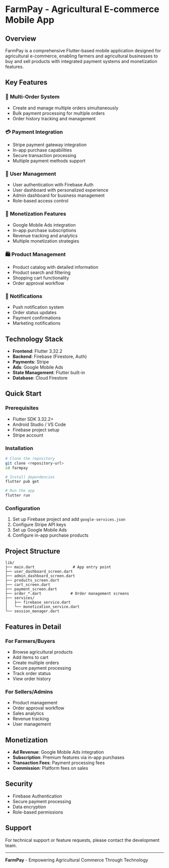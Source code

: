 # FarmPay - Agricultural E-commerce Mobile App

## Overview
FarmPay is a comprehensive Flutter-based mobile application designed for agricultural e-commerce, enabling farmers and agricultural businesses to buy and sell products with integrated payment systems and monetization features.

## Key Features

### 🛒 **Multi-Order System**
- Create and manage multiple orders simultaneously
- Bulk payment processing for multiple orders
- Order history tracking and management

### 💳 **Payment Integration**
- Stripe payment gateway integration
- In-app purchase capabilities
- Secure transaction processing
- Multiple payment methods support

### 📱 **User Management**
- User authentication with Firebase Auth
- User dashboard with personalized experience
- Admin dashboard for business management
- Role-based access control

### 🎯 **Monetization Features**
- Google Mobile Ads integration
- In-app purchase subscriptions
- Revenue tracking and analytics
- Multiple monetization strategies

### 🛍️ **Product Management**
- Product catalog with detailed information
- Product search and filtering
- Shopping cart functionality
- Order approval workflow

### 🔔 **Notifications**
- Push notification system
- Order status updates
- Payment confirmations
- Marketing notifications

## Technology Stack

- **Frontend**: Flutter 3.32.2
- **Backend**: Firebase (Firestore, Auth)
- **Payments**: Stripe
- **Ads**: Google Mobile Ads
- **State Management**: Flutter built-in
- **Database**: Cloud Firestore

## Quick Start

### Prerequisites
- Flutter SDK 3.32.2+
- Android Studio / VS Code
- Firebase project setup
- Stripe account

### Installation
```bash
# Clone the repository
git clone <repository-url>
cd farmpay

# Install dependencies
flutter pub get

# Run the app
flutter run
```

### Configuration
1. Set up Firebase project and add `google-services.json`
2. Configure Stripe API keys
3. Set up Google Mobile Ads
4. Configure in-app purchase products

## Project Structure
```
lib/
├── main.dart                 # App entry point
├── user_dashboard_screen.dart
├── admin_dashboard_screen.dart
├── products_screen.dart
├── cart_screen.dart
├── payment_screen.dart
├── order_*.dart             # Order management screens
├── services/
│   ├── firebase_service.dart
│   └── monetization_service.dart
└── session_manager.dart
```

## Features in Detail

### For Farmers/Buyers
- Browse agricultural products
- Add items to cart
- Create multiple orders
- Secure payment processing
- Track order status
- View order history

### For Sellers/Admins
- Product management
- Order approval workflow
- Sales analytics
- Revenue tracking
- User management

## Monetization
- **Ad Revenue**: Google Mobile Ads integration
- **Subscription**: Premium features via in-app purchases
- **Transaction Fees**: Payment processing fees
- **Commission**: Platform fees on sales

## Security
- Firebase Authentication
- Secure payment processing
- Data encryption
- Role-based permissions

## Support
For technical support or feature requests, please contact the development team.

---

**FarmPay** - Empowering Agricultural Commerce Through Technology
